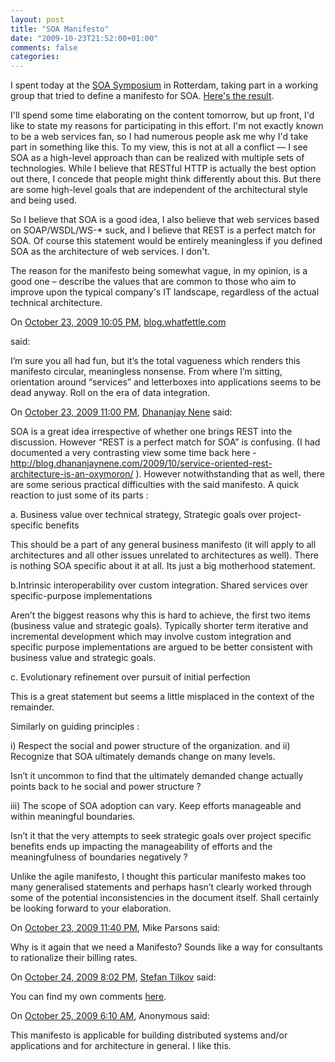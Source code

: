 ```yaml
---
layout: post
title: "SOA Manifesto"
date: "2009-10-23T21:52:00+01:00"
comments: false
categories: 
---
```


<p>I spent today at the <a href="http://soasymposium.com">SOA Symposium</a> in Rotterdam, taking part in a working group that tried to define a manifesto for SOA. <a href="http://soa-manifesto.org/">Here's the result</a>.</p>

<p>I'll spend some time elaborating on the content tomorrow, but up front, I'd like to state my reasons for participating in this effort. I'm not exactly known to be a web services fan, so I had numerous people ask me why I'd take part in something like this. To my view, this is not at all a conflict — I see SOA as a high-level approach than can be realized with multiple sets of technologies. While I believe that RESTful HTTP is actually the best option out there, I concede that people might think differently about this. But there are some high-level goals that are independent of the architectural style and being used.</p>

<p>So I believe that SOA is a good idea, I also believe that web services based on SOAP/WSDL/WS-* suck, and I believe that REST is a perfect match for SOA. Of course this statement would be entirely meaningless if you defined SOA as the architecture of web services. I don't. </p>

<p>The reason for the manifesto being somewhat vague, in my opinion, is a good one – describe the values that are common to those who aim to improve upon the typical company's IT landscape, regardless of the actual technical architecture.</p>

<section class="comments">



<div class="comment" id="comment-2055">
On <a href="#comment-2055" title="Permalink to this comment">October 23, 2009 10:05 PM</a>, <a href="http://blog.whatfettle.com" title="http://blog.whatfettle.com" rel="nofollow">blog.whatfettle.com</a>

<a href="http://blog.whatfettle.com" class="commenter-profile"></a>
said:
<p>I&#8217;m sure you all had fun, but it&#8217;s the total vagueness which renders this manifesto circular, meaningless nonsense. From where I&#8217;m sitting, orientation around &#8220;services&#8221; and letterboxes into applications seems to be dead anyway. Roll on the era of data integration.</p>


<div class="comment" id="comment-2056">
On <a href="#comment-2056" title="Permalink to this comment">October 23, 2009 11:00 PM</a>, <a href="http://blog.dhananjaynene.com" title="http://blog.dhananjaynene.com" rel="nofollow">Dhananjay Nene</a>
said:
<p>SOA is a great idea irrespective of whether one brings REST into the discussion. However &#8220;REST is a perfect match for SOA&#8221; is confusing. (I had documented a very contrasting view some time back here - <a href="http://blog.dhananjaynene.com/2009/10/service-oriented-rest-architecture-is-an-oxymoron/" rel="nofollow">http://blog.dhananjaynene.com/2009/10/service-oriented-rest-architecture-is-an-oxymoron/</a> ).  However notwithstanding that as well, there are some serious practical difficulties with the said manifesto. A quick reaction to just some of its parts :</p>

<p>a. Business value over technical strategy, Strategic goals over project-specific benefits </p>

<p>This should be a part of any general business manifesto (it will apply to all architectures and all other issues unrelated to architectures as well). There is nothing SOA specific about it at all. Its just a big motherhood statement.</p>

<p>b.Intrinsic interoperability over custom integration. Shared services over specific-purpose implementations </p>

<p>Aren&#8217;t the biggest reasons why this is hard to achieve, the first two items (business value and strategic goals). Typically shorter term iterative and incremental development which may involve custom integration and specific purpose implementations are argued to be better consistent with business value and strategic goals.</p>

<p>c. Evolutionary refinement over pursuit of initial perfection</p>

<p>This is a great statement but seems a little misplaced in the context of the remainder.</p>

<p>Similarly on guiding principles :</p>

<p>i) Respect the social and power structure of the organization. and
ii) Recognize that SOA ultimately demands change on many levels. </p>

<p>Isn&#8217;t it uncommon to find that the ultimately demanded change actually points back to he social and power structure ?</p>

<p>iii) The scope of SOA adoption can vary. Keep efforts manageable and within meaningful boundaries. </p>

<p>Isn&#8217;t it that the very attempts to seek strategic goals over project specific benefits ends up impacting the manageability of efforts and the meaningfulness of boundaries negatively ?</p>

<p>Unlike the agile manifesto, I thought this particular manifesto makes too many generalised statements and perhaps hasn&#8217;t clearly worked through some of the potential inconsistencies in the document itself. Shall certainly be looking forward to your elaboration.</p>


<div class="comment" id="comment-2057">
On <a href="#comment-2057" title="Permalink to this comment">October 23, 2009 11:40 PM</a>, Mike Parsons
said:
<p>Why is it again that we need a Manifesto? Sounds like a way for consultants to rationalize their billing rates.</p>


<div class="comment" id="comment-2060">
On <a href="#comment-2060" title="Permalink to this comment">October 24, 2009  8:02 PM</a>, 
<a href="/en/staff/st/">Stefan Tilkov</a>
said:
<p>You can find my own comments <a href="/blog/st/2009/10/comments_on_the_soa_manifesto.html">here</a>.</p>


<div class="comment" id="comment-2064">
On <a href="#comment-2064" title="Permalink to this comment">October 25, 2009  6:10 AM</a>, Anonymous
said:
<p>This manifesto is applicable for building distributed systems and/or applications and for architecture in general. I like this.</p>


</section>

